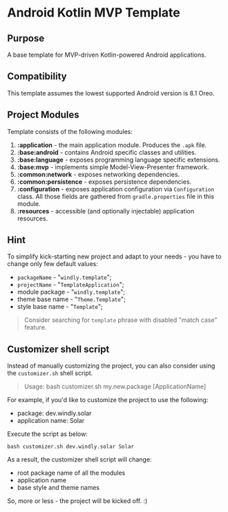 # Android Kotlin MVP Template

## Purpose

A base template for MVP-driven Kotlin-powered Android applications.

## Compatibility

This template assumes the lowest supported Android version is 8.1 Oreo.

## Project Modules

Template consists of the following modules:

1. **:application** - the main application module. Produces the `.apk` file.
3. **:base:android** - contains Android specific classes and utilities.
2. **:base:language** - exposes programming language specific extensions.
4. **:base:mvp** - implements simple Model-View-Presenter framework.
5. **:common:network** - exposes networking dependencies.
6. **:common:persistence** - exposes persistence dependencies.
7. **:configuration** - exposes application configuration via `Configuration`
   class. All those fields are gathered from `gradle.properties` file in this
   module.
8. **:resources** - accessible (and optionally injectable) application
   resources.

## Hint

To simplify kick-starting new project and adapt to your needs - you have to
change only few default values:

- `packageName` - \"`windly.template`\";
- `projectName` - \"`TemplateApplication`\";
- module package - \"`windly.template`\";
- theme base name - \"`Theme.Template`\";
- style base name - \"`Template`\";

> Consider searching for `template` phrase with disabled "match case" feature.

## Customizer shell script

Instead of manually customizing the project, you can also consider using the
`customizer.sh` shell script.

> Usage: bash customizer.sh my.new.package [ApplicationName]

For example, if you'd like to customize the project to use the following:

- package: dev.windly.solar
- application name: Solar

Execute the script as below:

```shell
bash customizer.sh dev.windly.solar Solar
```

As a result, the customizer shell script will change:

- root package name of all the modules
- application name
- base style and theme names

So, more or less - the project will be kicked off. :)
